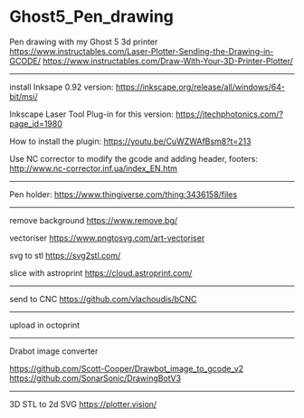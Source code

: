 # Ghost5_Pen_drawing
Pen drawing with my Ghost 5 3d printer
https://www.instructables.com/Laser-Plotter-Sending-the-Drawing-in-GCODE/
https://www.instructables.com/Draw-With-Your-3D-Printer-Plotter/
****
install Inksape 0.92 version:
https://inkscape.org/release/all/windows/64-bit/msi/

Inkscape Laser Tool Plug-in for this version:
https://jtechphotonics.com/?page_id=1980

How to install the plugin:
https://youtu.be/CuWZWAfBsm8?t=213

Use NC corrector to modify the gcode and adding header, footers:
http://www.nc-corrector.inf.ua/index_EN.htm
****

Pen holder:
https://www.thingiverse.com/thing:3436158/files
****
remove background
https://www.remove.bg/

vectoriser
https://www.pngtosvg.com/art-vectoriser

svg to stl
https://svg2stl.com/

slice with astroprint
https://cloud.astroprint.com/
****
send to CNC
https://github.com/vlachoudis/bCNC

****
upload in octoprint

****

Drabot image converter

https://github.com/Scott-Cooper/Drawbot_image_to_gcode_v2
https://github.com/SonarSonic/DrawingBotV3

****

3D STL to 2d SVG
https://plotter.vision/
